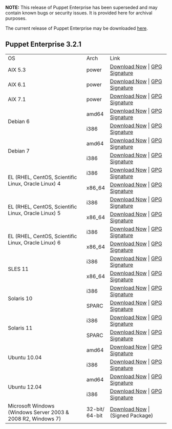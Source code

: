 <p><b>NOTE:</b> This release of Puppet Enterprise has been superseded and may contain known bugs or security issues. It is provided here for archival purposes.
</p><p>The current release of Puppet Enterprise may be downloaded <a href="/Readme.md">here</a>.

</p><h2 id="pe_321">Puppet Enterprise 3.2.1</h2>
<table>
<tbody>
<tr>
<td>OS</td>
<td>Arch</td>
<td>Link</td>
</tr>
<tr>
<td>AIX 5.3</td>
<td>power</td>
<td><a href="http://pm.puppetlabs.com/puppet-enterprise/3.2.1/puppet-enterprise-3.2.1-aix-5.3-power.tar.gz">Download Now</a> | <a href="https://pm.puppetlabs.com/puppet-enterprise/3.2.1/puppet-enterprise-3.2.1-aix-5.3-power.tar.gz.asc">GPG Signature</a></td>
</tr>
<tr>
<td>AIX 6.1</td>
<td>power</td>
<td><a href="http://pm.puppetlabs.com/puppet-enterprise/3.2.1/puppet-enterprise-3.2.1-aix-6.1-power.tar.gz">Download Now</a> | <a href="https://pm.puppetlabs.com/puppet-enterprise/3.2.1/puppet-enterprise-3.2.1-aix-6.1-power.tar.gz.asc">GPG Signature</a></td>
</tr>
<tr>
<td>AIX 7.1</td>
<td>power</td>
<td><a href="http://pm.puppetlabs.com/puppet-enterprise/3.2.1/puppet-enterprise-3.2.1-aix-7.1-power.tar.gz">Download Now</a> | <a href="https://pm.puppetlabs.com/puppet-enterprise/3.2.1/puppet-enterprise-3.2.1-aix-7.1-power.tar.gz.asc">GPG Signature</a></td>
</tr>
<tr>
<td rowspan="2">Debian 6</td>
<td>amd64</td>
<td><a href="http://pm.puppetlabs.com/puppet-enterprise/3.2.1/puppet-enterprise-3.2.1-debian-6-amd64.tar.gz">Download Now</a> | <a href="http://pm.puppetlabs.com/puppet-enterprise/3.2.1/puppet-enterprise-3.2.1-debian-6-amd64.tar.gz.asc">GPG Signature</a></td>
</tr>
<tr>
<td>i386</td>
<td><a href="http://pm.puppetlabs.com/puppet-enterprise/3.2.1/puppet-enterprise-3.2.1-debian-6-i386.tar.gz">Download Now</a> | <a href="http://pm.puppetlabs.com/puppet-enterprise/3.2.1/puppet-enterprise-3.2.1-debian-6-i386.tar.gz.asc">GPG Signature</a></td>
</tr>
<tr>
<td rowspan="2">Debian 7</td>
<td>amd64</td>
<td><a href="http://pm.puppetlabs.com/puppet-enterprise/3.2.1/puppet-enterprise-3.2.1-debian-7-amd64.tar.gz">Download Now</a> | <a href="http://pm.puppetlabs.com/puppet-enterprise/3.2.1/puppet-enterprise-3.2.1-debian-7-amd64.tar.gz.asc">GPG Signature</a></td>
</tr>
<tr>
<td>i386</td>
<td><a href="http://pm.puppetlabs.com/puppet-enterprise/3.2.1/puppet-enterprise-3.2.1-debian-7-i386.tar.gz">Download Now</a> | <a href="http://pm.puppetlabs.com/puppet-enterprise/3.2.1/puppet-enterprise-3.2.1-debian-7-i386.tar.gz.asc">GPG Signature</a></td>
</tr>
<tr>
<td rowspan="2">EL (RHEL, CentOS, Scientific Linux, Oracle Linux) 4</td>
<td>i386</td>
<td><a href="http://pm.puppetlabs.com/puppet-enterprise/3.2.1/puppet-enterprise-3.2.1-el-4-i386.tar.gz">Download Now</a> | <a href="http://pm.puppetlabs.com/puppet-enterprise/3.2.1/puppet-enterprise-3.2.1-el-4-i386.tar.gz.asc">GPG Signature</a></td>
</tr>
<tr>
<td>x86_64</td>
<td><a href="http://pm.puppetlabs.com/puppet-enterprise/3.2.1/puppet-enterprise-3.2.1-el-4-x86_64.tar.gz">Download Now</a> | <a href="http://pm.puppetlabs.com/puppet-enterprise/3.2.1/puppet-enterprise-3.2.1-el-4-x86_64.tar.gz.asc">GPG Signature</a></td>
</tr>
<tr>
<td rowspan="2">EL (RHEL, CentOS, Scientific Linux, Oracle Linux) 5</td>
<td>i386</td>
<td><a href="http://pm.puppetlabs.com/puppet-enterprise/3.2.1/puppet-enterprise-3.2.1-el-5-i386.tar.gz">Download Now</a> | <a href="http://pm.puppetlabs.com/puppet-enterprise/3.2.1/puppet-enterprise-3.2.1-el-5-i386.tar.gz.asc">GPG Signature</a></td>
</tr>
<tr>
<td>x86_64</td>
<td><a href="http://pm.puppetlabs.com/puppet-enterprise/3.2.1/puppet-enterprise-3.2.1-el-5-x86_64.tar.gz">Download Now</a> | <a href="http://pm.puppetlabs.com/puppet-enterprise/3.2.1/puppet-enterprise-3.2.1-el-5-x86_64.tar.gz.asc">GPG Signature</a></td>
</tr>
<tr>
<td rowspan="2">EL (RHEL, CentOS, Scientific Linux, Oracle Linux) 6</td>
<td>i386</td>
<td><a href="http://pm.puppetlabs.com/puppet-enterprise/3.2.1/puppet-enterprise-3.2.1-el-6-i386.tar.gz">Download Now</a> | <a href="http://pm.puppetlabs.com/puppet-enterprise/3.2.1/puppet-enterprise-3.2.1-el-6-i386.tar.gz.asc">GPG Signature</a></td>
</tr>
<tr>
<td>x86_64</td>
<td><a href="http://pm.puppetlabs.com/puppet-enterprise/3.2.1/puppet-enterprise-3.2.1-el-6-x86_64.tar.gz">Download Now</a> | <a href="http://pm.puppetlabs.com/puppet-enterprise/3.2.1/puppet-enterprise-3.2.1-el-6-x86_64.tar.gz.asc">GPG Signature</a></td>
</tr>
<tr>
<td rowspan="2">SLES 11</td>
<td>i386</td>
<td><a href="http://pm.puppetlabs.com/puppet-enterprise/3.2.1/puppet-enterprise-3.2.1-sles-11-i386.tar.gz">Download Now</a> | <a href="http://pm.puppetlabs.com/puppet-enterprise/3.2.1/puppet-enterprise-3.2.1-sles-11-i386.tar.gz.asc">GPG Signature</a></td>
</tr>
<tr>
<td>x86_64</td>
<td><a href="http://pm.puppetlabs.com/puppet-enterprise/3.2.1/puppet-enterprise-3.2.1-sles-11-x86_64.tar.gz">Download Now</a> | <a href="http://pm.puppetlabs.com/puppet-enterprise/3.2.1/puppet-enterprise-3.2.1-sles-11-x86_64.tar.gz.asc">GPG Signature</a></td>
</tr>
<tr>
<td rowspan="2">Solaris 10</td>
<td>i386</td>
<td><a href="http://pm.puppetlabs.com/puppet-enterprise/3.2.1/puppet-enterprise-3.2.1-solaris-10-i386.tar.gz">Download Now</a> | <a href="http://pm.puppetlabs.com/puppet-enterprise/3.2.1/puppet-enterprise-3.2.1-solaris-10-i386.tar.gz.asc">GPG Signature</a></td>
</tr>
<tr>
<td>SPARC</td>
<td><a href="http://pm.puppetlabs.com/puppet-enterprise/3.2.1/puppet-enterprise-3.2.1-solaris-10-sparc.tar.gz">Download Now</a> | <a href="http://pm.puppetlabs.com/puppet-enterprise/3.2.1/puppet-enterprise-3.2.1-solaris-10-sparc.tar.gz.asc">GPG Signature</a></td>
</tr>
<tr>
<td rowspan="2">Solaris 11</td>
<td>i386</td>
<td><a href="http://pm.puppetlabs.com/puppet-enterprise/3.2.1/puppet-enterprise-3.2.1-solaris-11-i386.tar.gz">Download Now</a> | <a href="http://pm.puppetlabs.com/puppet-enterprise/3.2.1/puppet-enterprise-3.2.1-solaris-11-i386.tar.gz.asc">GPG Signature</a></td>
</tr>
<tr>
<td>SPARC</td>
<td><a href="http://pm.puppetlabs.com/puppet-enterprise/3.2.1/puppet-enterprise-3.2.1-solaris-11-sparc.tar.gz">Download Now</a> | <a href="http://pm.puppetlabs.com/puppet-enterprise/3.2.1/puppet-enterprise-3.2.1-solaris-11-sparc.tar.gz.asc">GPG Signature</a></td>
</tr>
<tr>
<td rowspan="2">Ubuntu 10.04</td>
<td>amd64</td>
<td><a href="http://pm.puppetlabs.com/puppet-enterprise/3.2.1/puppet-enterprise-3.2.1-ubuntu-10.04-amd64.tar.gz">Download Now</a> | <a href="http://pm.puppetlabs.com/puppet-enterprise/3.2.1/puppet-enterprise-3.2.1-ubuntu-10.04-amd64.tar.gz.asc">GPG Signature</a></td>
</tr>
<tr>
<td>i386</td>
<td><a href="http://pm.puppetlabs.com/puppet-enterprise/3.2.1/puppet-enterprise-3.2.1-ubuntu-10.04-i386.tar.gz">Download Now</a> | <a href="http://pm.puppetlabs.com/puppet-enterprise/3.2.1/puppet-enterprise-3.2.1-ubuntu-10.04-i386.tar.gz.asc">GPG Signature</a></td>
</tr>
<tr>
<td rowspan="2">Ubuntu 12.04</td>
<td>amd64</td>
<td><a href="http://pm.puppetlabs.com/puppet-enterprise/3.2.1/puppet-enterprise-3.2.1-ubuntu-12.04-amd64.tar.gz">Download Now</a> | <a href="http://pm.puppetlabs.com/puppet-enterprise/3.2.1/puppet-enterprise-3.2.1-ubuntu-12.04-amd64.tar.gz.asc">GPG Signature</a></td>
</tr>
<tr>
<td>i386</td>
<td><a href="http://pm.puppetlabs.com/puppet-enterprise/3.2.1/puppet-enterprise-3.2.1-ubuntu-12.04-i386.tar.gz">Download Now</a> | <a href="http://pm.puppetlabs.com/puppet-enterprise/3.2.1/puppet-enterprise-3.2.1-ubuntu-12.04-i386.tar.gz.asc">GPG Signature</a></td>
</tr>
<tr>
<td>Microsoft Windows<br>(Windows Server 2003 &amp; 2008 R2, Windows 7)</td>
<td>32-bit/<br>64-bit</td>
<td><a href="http://pm.puppetlabs.com/puppet-enterprise/3.2.1/puppet-enterprise-3.2.1.msi">Download Now</a> | (Signed Package)</td>
</tr>

</tbody>
</table>

